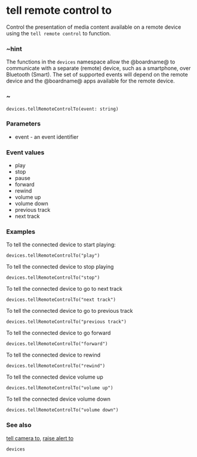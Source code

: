 # tell remote control to

Control the presentation of media content available on a remote device using the `tell remote control` to function.

### ~hint

The functions in the ``devices`` namespace allow the @boardname@ to communicate with a separate (remote) device, 
such as a smartphone, over Bluetooth (Smart).
The set of supported events will depend on the remote device and the @boardname@ apps available for the remote device.

### ~

```sig
devices.tellRemoteControlTo(event: string)
```

### Parameters

* event - an event identifier

### Event values

* play
* stop
* pause
* forward
* rewind
* volume up
* volume down
* previous track
* next track

### Examples

To tell the connected device to start playing:

```blocks
devices.tellRemoteControlTo("play")
```

To tell the connected device to stop playing

```blocks
devices.tellRemoteControlTo("stop")
```

To tell the connected device to go to next track

```blocks
devices.tellRemoteControlTo("next track")
```

To tell the connected device to go to previous track

```blocks
devices.tellRemoteControlTo("previous track")
```

To tell the connected device to go forward

```blocks
devices.tellRemoteControlTo("forward")
```

To tell the connected device to rewind

```blocks
devices.tellRemoteControlTo("rewind")
```

To tell the connected device volume up

```blocks
devices.tellRemoteControlTo("volume up")
```

To tell the connected device volume down

```blocks
devices.tellRemoteControlTo("volume down")
```

### See also

[tell camera to](/reference/devices/tell-camera-to), [raise alert to](/reference/devices/raise-alert-to)


```package
devices
```
